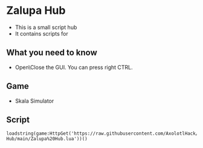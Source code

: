 # Zalupa Hub
* This is a small script hub
* It contains scripts for

## What you need to know
* Open\Close the GUI. You can press right CTRL.

## Game
* Skala Simulator

## Script
```
loadstring(game:HttpGet('https://raw.githubusercontent.com/AxolotlHack/Zalupa-Hub/main/Zalupa%20Hub.lua'))()
```
